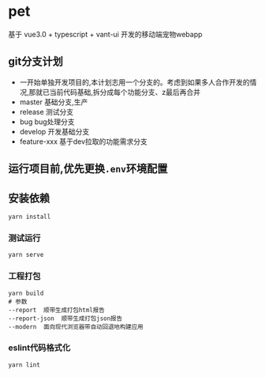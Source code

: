 # pet
基于 vue3.0 + typescript + vant-ui 开发的移动端宠物webapp


## git分支计划
- 一开始单独开发项目的,本计划志用一个分支的。考虑到如果多人合作开发的情况,那就已当前代码基础,拆分成每个功能分支、z最后再合并
- master 基础分支,生产
- release 测试分支
- bug     bug处理分支
- develop    开发基础分支
- feature-xxx 基于dev拉取的功能需求分支


## 运行项目前,优先更换`.env`环境配置
## 安装依赖
```
yarn install
```
### 测试运行
```
yarn serve
```
### 工程打包
```
yarn build
# 参数
--report  顺带生成打包html报告
--report-json  顺带生成打包json报告
--modern  面向现代浏览器带自动回退地构建应用
```
### eslint代码格式化
```
yarn lint
```
